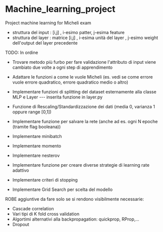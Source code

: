 # Machine_learning_project
Project machine learning for Micheli exam

- struttura del input : [i,j] , i-esimo patter, j-esima feature
- struttura del layer : matrice [i,j] , i-esima unità del layer , j-esimo weight dell'output del layer precedente

TODO: In ordine

- Trovare metodo più furbo per fare validazione l'attributo di input viene cambiato due volte 
	a ogni step di apprendimento

- Adattare le funzioni a come le vuole Micheli (es. vedi se come errore vuole errore quadratico, 
						errore quadratico medio o altro)

- Implementare funzioni di splitting del dataset esternamente alla classe MLP e Layer
--- inserita funzione in layer.py

- Funzione di Rescaling/Standardizzazione dei dati (media 0, varianza 1 oppure range [0,1])

- Implementare funzione per salvare la rete (anche ad es. ogni N epoche (tramite flag booleana))

- Implementare minibatch

- Implementare momento

- Implementare nesterov

- Implementare funzione per creare diverse strategie di learning rate adattivo

- Implementare criteri di stopping

- Implementare Grid Search per scelta del modello


ROBE aggiuntive da fare solo se si rendono visibilmente necessarie:
- Cascade correlation
- Vari tipi di K fold cross validation
- Algortimi alternativi alla backpropagation: quickprop, RProp,...
- Dropout
